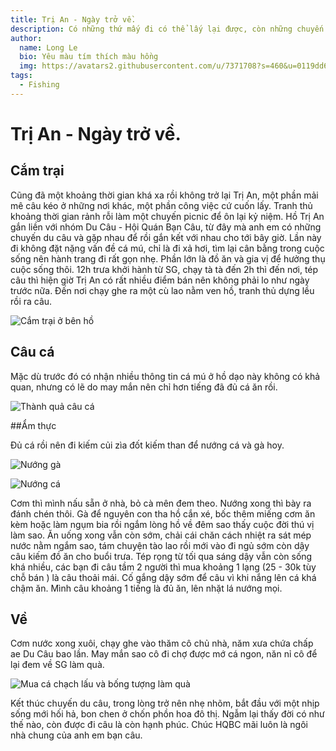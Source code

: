 ```yaml
---
title: Trị An - Ngày trở về.
description: Có những thứ mấy đi có thể lấy lại được, còn những chuyến đi thì mãi sẽ chỉ còn tồn tại trong ký ức mà thôi
author: 
  name: Long Le
  bio: Yêu màu tím thích màu hồng
  img: https://avatars2.githubusercontent.com/u/7371708?s=460&u=0119dd6e17737afb9f29afd2d06a0f6859caa686&v=4
tags: 
  - Fishing
---
```


# Trị An - Ngày trở về.

## Cắm trại

Cũng đã một khoảng thời gian khá xa rồi không trở lại Trị An, một phần mải mê câu kéo ở những nơi khác, một phần công việc cứ cuốn lấy. Tranh thủ khoảng thời gian rảnh rỗi làm một chuyến picnic để ôn lại kỷ niệm.
Hồ Trị An gắn liền với nhóm Du Câu - Hội Quán Bạn Câu, từ đây mà anh em có những chuyến du câu và gặp nhau để rồi gắn kết với nhau cho tới bây giờ.
Lần này đi không đặt nặng vấn đề cá mú, chỉ là đi xả hơi, tìm lại cân bằng trong cuộc sống nên hành trang đi rất gọn nhẹ. Phần lớn là đồ ăn và gia vị để hưởng thụ cuộc sống thôi.
12h trưa khởi hành từ SG, chạy tà tà đến 2h thì đến nơi, tép câu thì hiện giờ Trị An có rất nhiều điểm bán nên không phải lo như ngày trước nữa. Đến nơi chạy ghe ra một cù lao nằm ven hồ, tranh thủ dựng lều rồi ra câu. 

![Cắm trại ở bên hồ](https://lh3.googleusercontent.com/8C091dwnF8ufL_J8P-K1zEJPtQzrYA3LXLOu7kbu2MpJWPgDIzgz_0ohS85cezVjSevrlGtFRz07po_ALNE_ariosBTX7NtUWrNUsiuTyHs_Rb7nr0w7oKb_Phd-3OKUg3ZOfdM35GmNJ3l-BHumRHekriB2F3mVnW6RO1wmM0GcC4zWSw4RArGB9pp8FU-ApXsPuVFHtC6bn-Wa5JEQOQbIjz5CKNOJALzfuoK6whKkw-lYud5Ng-bo9z5_pAyBLvSw9E05HjxWLywg05ejSd7zm0KARSpSUge45ItozTrP1bwgCi8eXk8qayCQjCve3RZW3rG6CZ8gcC58NfyFsJZrV3Be4qdyOJs96n_o3ULee8WYBmXmUInqBs85OliWt1TbPojm5TCwYyyv6GHwScaFO5J2QiDBI4EwRSD6r40mjs41xWUhPbIMU1ubvBvwS2LnAiiPRvQeaOAKUC41IaY5B1jpJbyk3pBxM53ULCFFK-hJiQk86B3yzSbE3xY0rdMdLmm6RnPtvJNlfRMSk0VQgQRkbiXYFhdPZURgzy-xmOYG9nOy-tfTn-mgAkbq42NzvtfETeIVXdwDnWCkEfaPuApBj9TWmBht5SxkILUbDYwSTbqBiO72IZkLqgGWTEeM9HsGuLE9uQ5LAxZBliRn4E2djtHD=w660-h371-no)

## Câu cá

Mặc dù trước đó có nhận nhiều thông tin cá mú ở hồ dạo này không có khả quan, nhưng có lẽ do may mắn nên chỉ hơn tiếng đã đủ cá ăn rồi.

![Thành quả câu cá](https://lh3.googleusercontent.com/Eq24VCbuyBQP84H60mFTcxqvVgHNdSNwymNaHGjp6hkGnjf9coIYwo6GE1kzi0YCLFLMN_sYQ9eCvmGnhycuDMhfY5j7o5qmLPmk1FNCNemALXG8QV3qEIP8h3P0_qbWw2nqhWhF-7-WZQhMlUOSsYGOHr2cbkNN_8upSE9vS4vyl-221RZOgX1FMZx86UWGbGwOmNz1U511ASV0p-36bfzgFl2Us-f7lQGfi68kzm_8iODlPKWs-JlyRPTy1Y4MNoZrDZh4wUwXOeJOVvQmHpRzPDIFCBR3uWhA3PuSSWpDNPMLI8Z-f-isKcNjUDRSDWbZMAjqh5wX2ifCRRy10QmLc8mzE9TQ9xJGrip2N2uVIgiLw-qLUmy2ju_BZjZ_NUjmKoAw0NX5T0fGXhMhwJo-kEpVzBm2ETQTWRKWXhSVoPumIF86Hh18ltrdF23fddmJH21-vmQHNby5VAFeVDIXOjWCouy1OzRP4hOFegJq34kPjYSphrNAVSb16t_RZdtGhttCSAXhfxFEfWgInM6LznAI2FJt7qN-70QAWK0PZPdUoju6Ff1QcTJFTmWD7jgRd2CKXqHu0s7F4i9-n37CRpas6RRuBVkt7WmgkH2_MiG2ToiP-UIm3kkQBsLv_536R2pIrEIOqRxnImN4DbImpmhoMata=w712-h949-no)

##Ẩm thực

Đủ cá rồi nên đi kiếm củi zìa đốt kiếm than để nướng cá và gà hoy. 

![Nướng gà](https://lh3.googleusercontent.com/y_q3lxZYNV8ixVrw4zWKPAs0vukkJUdSyvCY2ukOpa5GYuSqcN8bpd2FAoIqmSpGb41a-YrBe6ahm5KEcT1utVILld9Y4FiQfTQTktA-Z-VRB1DGeoHG60urfe8DJf8AcMC-lE9DtDfbjl20Ed_E419pRH-mWJdji0wTnYF4yue1uL8eq2D8cKsVWkhSpBjhHyxv8_NxdwNSu7vHoY3K8rtFE4Fhr0zlkcvOS1jNTz2I9tpn6EjrBL0KCDsSz0d3zJcIUIl9R2LF9qBmTsUD5VzlmbArxuoLTOOQT8O0DjBo-Y64JLeGBnUMZhy3SegBcSr_Qmz5wyxcZQ6jmfO6R6BLxA5shwp7gxkhPndeoisobsmpY9GJIBmHnsDW4DaXSS0BCaB8pS_Rqj35740_sVDGTUGG0v4btvb8p_w4tUVpTISYew_j6X7lbsv1zR9ugiHklod4wp5TFyZ-PARAn45muDvn8332zf4cMF_QQrTFW6DBBVgYeunIoUnBZTHhyOjUnszuqtgQCkvlk1rDq5hgmlZt3fPHsIaGyIxCykg3zg28uNaa5jDIBiOihXYI0SiKC9VSF4q0C2oB2VenQ-xPXh2G4kZJcJi-e9jYfDBtVIpLLCKmj2p7DZW1Y4-otpxiDxBUthZ2wTysREvYow9d20dhw4SQ=w1266-h949-no)

![Nướng cá](https://lh3.googleusercontent.com/SeFKr0krNiVtqDp3XxyANrbTtcVeEhk8EUulcQulgWeIBRlKyy3htYlzrzSJN93lA8kTTnCcNWFZiFVQomx_KLFpPPOIAZgfWe5lF2C1jeV-k9EiIYlS--kzQ50dawsr2zCtBA2e_55aorvXiXQfZ3Kb2jTKGW28fdlvZo7LRWXJVU7FyDebm9N1tLSV3Z8lFb2eHXoUlM-ysx-KF5v74Mz1PsX3R1NtxPglpPtP8a7CK1oKpZEZNCN3y5dOx3-4I0arSm3uAWept3C-2z18pVQiHcXq-gz_4UIsq-TagbGMSB492mK4KmK8CYK8bJ2mdr8_ZVhSDpLomXOO7i5vb65D3_V6e3yR7qPbGnb7XHkGI88u2tu_ml14QUkDnnQ3RwIi_aZxhxtq6EG8vxIG0m2jdUtdHhrFfsfTqLuPVJ3Gk4api8P7cL5VlY5sjBMIIInSeJO9MfVZqTFwNV7NPUFgZIyXmD1g9SVkKAHWBIIPp8bCqzX1sN6KHvaBJtWEUns7b7i302PdMXdVyTvL4CPnqZ2W2D8sqZwJ5r5Wlk7edJUJF8bXC42IwlvPb18DoYwzpoDM1lOAxSyeDWyiBX81iBMWyp8z1bqtQhOuJlxp-3r3LQSg88BEYejYPUkq8A861od7KXW7kd3erm75SI-3zRVPJRV7=w1266-h949-no)

Cơm thì mình nấu sẵn ở nhà, bỏ cà mên đem theo. Nướng xong thì bày ra đánh chén thôi. Gà để nguyên con tha hồ cắn xé, bốc thêm miếng cơm ăn kèm hoặc làm ngụm bia rồi ngắm lòng hồ về đêm sao thấy cuộc đời thú vị làm sao.
Ăn uống xong vẫn còn sớm, chải cái chăn cách nhiệt ra sát mép nước nằm ngắm sao, tám chuyện tào lao rồi mới vào đi ngủ sớm còn dậy câu kiếm đồ ăn cho buổi trưa.
Tép rọng từ tối qua sáng dậy vẫn còn sống khá nhiều, các bạn đi câu tầm 2 người thì mua khoảng 1 lạng (25 - 30k tùy chỗ bán ) là câu thoải mái. Cố gắng dậy sớm để câu vì khi nắng lên cá khá chậm ăn. Mình câu khoảng 1 tiếng là đủ ăn, lên nhặt lá nướng mọi.


## Về

Cơm nước xong xuôi, chạy ghe vào thăm cô chủ nhà, năm xưa chứa chấp ae Du Câu bao lần. May mắn sao cô đi chợ được mớ cá ngon, năn nỉ cô để lại đem về SG làm quà.

![Mua cá chạch lấu và bống tượng làm quà](https://lh3.googleusercontent.com/n26fvOmO-Gz-ZTfae4GcpJwWMRHiFGSDVR6VuDsFnR03DeED48g8cZ5bFuRoGTA8ZzTOa8LcWPB6xg8MMj8OghoXa7mQvnA8lIj3O_F85LsGbfZ6svEUzoQVyKhLta6jqErKzgDGqgywS2t6de4-3LMT0rFdzo4AHxirtLuTofDxC4kPfDeBnpa2e3sV5qZo22s_PRfsCtnXVREG5L7QbggdwKQ-4U9KsxsLPsKygq2I4WIqpzPiu82XZWO9P7e1ct76RdJNcre806u6D8MqIyPOzD2zexkdYrtUkWRJpeNp0d-55jDpLn7MCFPhV72ukN3dH53n28pLlstdxTGgqBWRvt4PuTtBPcBhaHzLP7-vvpjv-4LsN-hwcLhMt-aRQknpEseyTY1OjOvGo0-VTbs1cu2v_fRRwPqkd7FOUhGXVtnbBvCk5-IoUsfK3MlEtbojf2PJ_fX7TdFXL_1hBGc71MhBtydNIzJoMMbDqSpI9kw9OZMC7YSuajWGtZIFvoFqzefRtDCRkmZ3qarARVGnusa8VXCZdBmP00pZMBW0b3cVVucSarrb9sFH3_GtVPf77O4Y4PtEMqOJceU9Sk8Y98yCTuJewBgCP7Cgd7ZK7Klj3My7B3ByoaoTNFgoW_fWMY5kRI7C49VxRK14gA4ngvt5aMN9=w712-h949-no)

Kết thúc chuyến du câu, trong lòng trở nên nhẹ nhõm, bắt đầu với một nhịp sống mới hối hả, bon chen ở chốn phồn hoa đô thị. Ngẫm lại thấy đời có như thế nào, còn được đi câu là còn hạnh phúc. Chúc HQBC mãi luôn là ngôi nhà chung của anh em bạn câu. 